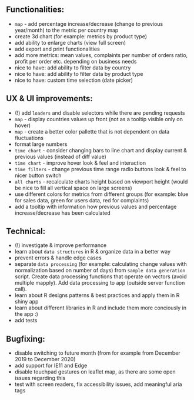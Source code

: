 ## Functionalities:
- `map` - add percentage increase/decrease (change to previous year/month) to the metric per country map
- create 3d chart (for example: metrics by product type)
- add ability to enlarge charts (view full screen)
- add export and print functionalities
- add more metrics: mean values, complaints per number of orders ratio, profit per order etc. depending on business needs
- nice to have: add ability to filter data by country
- nice to have: add ability to filter data by product type
- nice to have: custom time selection (date picker)

## UX & UI improvements:
- (!) add `loaders` and disable selectors while there are pending requests
- `map` - display countries values up front (not as a tooltip visible only on hover)
- `map` - create a better color pallette that is not dependent on data fluctuations
- format large numbers
- `time chart` - consider changing bars to line chart and display current & previous values (instead of diff value)
- `time chart` - improve hover look & feel and interaction
- `time filters` - change previous time range radio buttons look & feel to nicer button switch
- `all charts` - recalculate charts height based on viewport height (would be nice to fill all vertical space on large screens)
- use different colors for metrics from different groups (for example: blue for sales data, green for users data, red for complaints)
- add a tooltip with information how previous values and percentage increase/decrease has been calculated

## Technical:
- (!) investigate & improve performance
- learn about `data structures` in R & organize data in a better way
- prevent errors & handle edge cases
- separate `data processing` (for example: calculating change values with normalization based on number of days) from `sample data generation` script. Create data processing functions that operate on vectors (avoid multiple mapply). Add data processing to app (outside server function call).
- learn about R designs patterns & best practices and apply them in R shiny app
- learn about different libraries in R and include them more conciously in the app :)
- add tests

## Bugfixing:
- disable switching to future month (from for example from December 2019 to December 2020)
- add support for IE11 and Edge
- disable touchpad gestures on leaflet map, as there are some open issues regarding this
- test with screen readers, fix accessibility issues, add meaningful aria tags